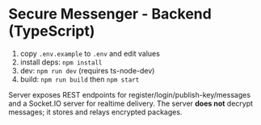 # Secure Messenger - Backend (TypeScript)

1. copy `.env.example` to `.env` and edit values
2. install deps: `npm install`
3. dev: `npm run dev` (requires ts-node-dev)
4. build: `npm run build` then `npm start`

Server exposes REST endpoints for register/login/publish-key/messages and a Socket.IO server for realtime delivery. The server **does not** decrypt messages; it stores and relays encrypted packages.

